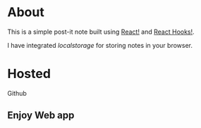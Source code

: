 # About 
This is a simple post-it note built using [React!](https://reactjs.org/docs/create-a-new-react-app.html) and [React Hooks!](https://reactjs.org/docs/hooks-intro.html).

I have integrated *localstorage* for storing notes in your browser.

# Hosted
Github

## Enjoy Web app







